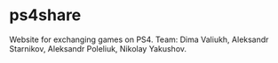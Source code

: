 # ps4share
Website for exchanging games on PS4.
Team:
Dima Valiukh, Aleksandr Starnikov, Aleksandr Poleliuk, Nikolay Yakushov.